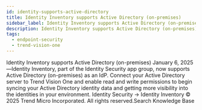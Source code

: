 ```yaml
---
id: identity-supports-active-directory
title: Identity Inventory supports Active Directory (on-premises)
sidebar_label: Identity Inventory supports Active Directory (on-premises)
description: Identity Inventory supports Active Directory (on-premises)
tags:
  - endpoint-security
  - trend-vision-one
---
```


 Identity Inventory supports Active Directory (on-premises) January 6, 2025—Identity Inventory, part of the Identity Security app group, now supports Active Directory (on-premises) as an IdP. Connect your Active Directory server to Trend Vision One and enable read and write permissions to begin syncing your Active Directory identity data and getting more visibility into the identities in your environment. Identity Security → Identity Inventory © 2025 Trend Micro Incorporated. All rights reserved.Search Knowledge Base